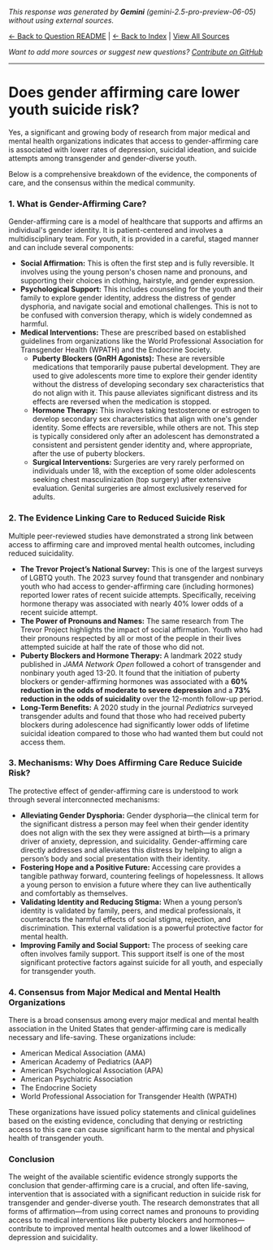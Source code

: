 <!-- 
Generated by: gemini
Model: gemini-2.5-pro-preview-06-05
Prompt type: default
Tools enabled: False
Generated at: 2025-06-27T23:49:25.214968
-->

*This response was generated by **Gemini** (gemini-2.5-pro-preview-06-05) without using external sources.*

[← Back to Question README](README.md) | [← Back to Index](../README.md) | [View All Sources](../allsources.md)

*Want to add more sources or suggest new questions? [Contribute on GitHub](https://github.com/justinwest/SuggestedSources)*

---

# Does gender affirming care lower youth suicide risk?

Yes, a significant and growing body of research from major medical and mental health organizations indicates that access to gender-affirming care is associated with lower rates of depression, suicidal ideation, and suicide attempts among transgender and gender-diverse youth.

Below is a comprehensive breakdown of the evidence, the components of care, and the consensus within the medical community.

### 1. What is Gender-Affirming Care?

Gender-affirming care is a model of healthcare that supports and affirms an individual's gender identity. It is patient-centered and involves a multidisciplinary team. For youth, it is provided in a careful, staged manner and can include several components:

*   **Social Affirmation:** This is often the first step and is fully reversible. It involves using the young person's chosen name and pronouns, and supporting their choices in clothing, hairstyle, and gender expression.
*   **Psychological Support:** This includes counseling for the youth and their family to explore gender identity, address the distress of gender dysphoria, and navigate social and emotional challenges. This is not to be confused with conversion therapy, which is widely condemned as harmful.
*   **Medical Interventions:** These are prescribed based on established guidelines from organizations like the World Professional Association for Transgender Health (WPATH) and the Endocrine Society.
    *   **Puberty Blockers (GnRH Agonists):** These are reversible medications that temporarily pause pubertal development. They are used to give adolescents more time to explore their gender identity without the distress of developing secondary sex characteristics that do not align with it. This pause alleviates significant distress and its effects are reversed when the medication is stopped.
    *   **Hormone Therapy:** This involves taking testosterone or estrogen to develop secondary sex characteristics that align with one's gender identity. Some effects are reversible, while others are not. This step is typically considered only after an adolescent has demonstrated a consistent and persistent gender identity and, where appropriate, after the use of puberty blockers.
    *   **Surgical Interventions:** Surgeries are very rarely performed on individuals under 18, with the exception of some older adolescents seeking chest masculinization (top surgery) after extensive evaluation. Genital surgeries are almost exclusively reserved for adults.

### 2. The Evidence Linking Care to Reduced Suicide Risk

Multiple peer-reviewed studies have demonstrated a strong link between access to affirming care and improved mental health outcomes, including reduced suicidality.

*   **The Trevor Project’s National Survey:** This is one of the largest surveys of LGBTQ youth. The 2023 survey found that transgender and nonbinary youth who had access to gender-affirming care (including hormones) reported lower rates of recent suicide attempts. Specifically, receiving hormone therapy was associated with nearly 40% lower odds of a recent suicide attempt.
*   **The Power of Pronouns and Names:** The same research from The Trevor Project highlights the impact of social affirmation. Youth who had their pronouns respected by all or most of the people in their lives attempted suicide at half the rate of those who did not.
*   **Puberty Blockers and Hormone Therapy:** A landmark 2022 study published in *JAMA Network Open* followed a cohort of transgender and nonbinary youth aged 13-20. It found that the initiation of puberty blockers or gender-affirming hormones was associated with a **60% reduction in the odds of moderate to severe depression** and a **73% reduction in the odds of suicidality** over the 12-month follow-up period.
*   **Long-Term Benefits:** A 2020 study in the journal *Pediatrics* surveyed transgender adults and found that those who had received puberty blockers during adolescence had significantly lower odds of lifetime suicidal ideation compared to those who had wanted them but could not access them.

### 3. Mechanisms: Why Does Affirming Care Reduce Suicide Risk?

The protective effect of gender-affirming care is understood to work through several interconnected mechanisms:

*   **Alleviating Gender Dysphoria:** Gender dysphoria—the clinical term for the significant distress a person may feel when their gender identity does not align with the sex they were assigned at birth—is a primary driver of anxiety, depression, and suicidality. Gender-affirming care directly addresses and alleviates this distress by helping to align a person’s body and social presentation with their identity.
*   **Fostering Hope and a Positive Future:** Accessing care provides a tangible pathway forward, countering feelings of hopelessness. It allows a young person to envision a future where they can live authentically and comfortably as themselves.
*   **Validating Identity and Reducing Stigma:** When a young person’s identity is validated by family, peers, and medical professionals, it counteracts the harmful effects of social stigma, rejection, and discrimination. This external validation is a powerful protective factor for mental health.
*   **Improving Family and Social Support:** The process of seeking care often involves family support. This support itself is one of the most significant protective factors against suicide for all youth, and especially for transgender youth.

### 4. Consensus from Major Medical and Mental Health Organizations

There is a broad consensus among every major medical and mental health association in the United States that gender-affirming care is medically necessary and life-saving. These organizations include:

*   American Medical Association (AMA)
*   American Academy of Pediatrics (AAP)
*   American Psychological Association (APA)
*   American Psychiatric Association
*   The Endocrine Society
*   World Professional Association for Transgender Health (WPATH)

These organizations have issued policy statements and clinical guidelines based on the existing evidence, concluding that denying or restricting access to this care can cause significant harm to the mental and physical health of transgender youth.

### Conclusion

The weight of the available scientific evidence strongly supports the conclusion that gender-affirming care is a crucial, and often life-saving, intervention that is associated with a significant reduction in suicide risk for transgender and gender-diverse youth. The research demonstrates that all forms of affirmation—from using correct names and pronouns to providing access to medical interventions like puberty blockers and hormones—contribute to improved mental health outcomes and a lower likelihood of depression and suicidality.